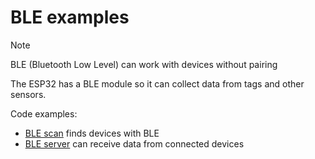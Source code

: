 # BLE examples

> [!NOTE]
> BLE (Bluetooth Low Level) can work with devices without pairing

The ESP32 has a BLE module so it can collect data from tags and other sensors.

Code examples:
- [BLE scan](../examples/ble_scan.cpp) finds devices with BLE
- [BLE server](../examples/ble_server.cpp) can receive data from connected devices
